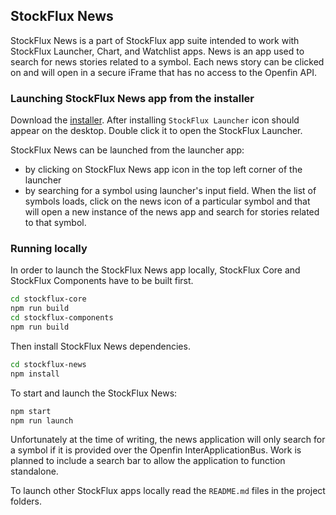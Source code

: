 ## StockFlux News

StockFlux News is a part of StockFlux app suite intended to work with StockFlux Launcher, Chart, and Watchlist apps.
News is an app used to search for news stories related to a symbol. Each news story can be clicked on and will open in a secure iFrame that has no access to the Openfin API.

### Launching StockFlux News app from the installer

Download the [installer](https://install.openfin.co/download/?os=win&config=https%3A%2F%2Fstockflux.scottlogic.com%2Fapi%2Fapps%2Fv1%2Fstockflux-launcher%2Fapp.json&fileName=stockflux&unzipped=true). After installing `StockFlux Launcher` icon should appear on the desktop. Double click it to open the StockFlux Launcher.

StockFlux News can be launched from the launcher app:

- by clicking on StockFlux News app icon in the top left corner of the launcher
- by searching for a symbol using launcher's input field. When the list of symbols loads, click on the news icon of a particular symbol and that will open a new instance of the news app and search for stories related to that symbol.

### Running locally

In order to launch the StockFlux News app locally, StockFlux Core and StockFlux Components have to be built first.

```bash
cd stockflux-core
npm run build
cd stockflux-components
npm run build
```

Then install StockFlux News dependencies.

```bash
cd stockflux-news
npm install
```

To start and launch the StockFlux News:

```bash
npm start
npm run launch
```

Unfortunately at the time of writing, the news application will only search for a symbol if it is provided over the Openfin InterApplicationBus.
Work is planned to include a search bar to allow the application to function standalone.

To launch other StockFlux apps locally read the `README.md` files in the project folders.
